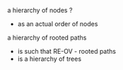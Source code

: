 
a hierarchy of nodes ?
- as an actual order of nodes

a hierarchy of rooted paths
- is such that RE-OV - rooted paths
- is a hierarchy of trees
